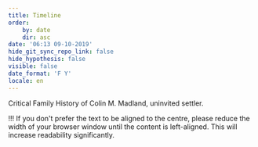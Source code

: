 ```yaml
---
title: Timeline
order:
    by: date
    dir: asc
date: '06:13 09-10-2019'
hide_git_sync_repo_link: false
hide_hypothesis: false
visible: false
date_format: 'F Y'
locale: en
---
```


Critical Family History of Colin M. Madland, uninvited settler.

!!! If you don't prefer the text to be aligned to the centre, please reduce the width of your browser window until the content is left-aligned. This will increase readability significantly.
